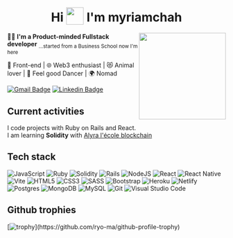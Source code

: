 <h1 align="center"> Hi <sub><img src="https://media.giphy.com/media/NQDcH2ZZaPV8QBDYK3/giphy.gif" width="40"></sub> I'm myriamchah </h1>

<img align="right" src="https://media.giphy.com/media/v1.Y2lkPTc5MGI3NjExajlzaG1xcDhycWVpeXphaW1meHcwaW9haDA1aTJ3eTE0NDF2bTZhbiZlcD12MV9pbnRlcm5hbF9naWZfYnlfaWQmY3Q9Zw/A1oBMukTqFfkoY1HiH/giphy.gif" width="200">

:woman_technologist: **I'm a Product-minded Fullstack developer** <sub>...started from a Business School now I'm here</sub>

:purple_heart: Front-end | :globe_with_meridians: Web3 enthusiast | :heart_eyes_cat: Animal lover | :dancer: Feel good Dancer | :earth_africa: Nomad

[![Gmail Badge](https://img.shields.io/badge/-myriam.chah-purple?style=plastic&logo=Gmail&logoColor=white&link=mailto:myriam.chah@gmail.com)](mailto:myriam.chah@gmail.com) [![Linkedin Badge](https://img.shields.io/badge/-myriam_chah-blue?style=plastic&logo=Linkedin&logoColor=white&link=https://www.linkedin.com/in/myriam-chahlafi-81389047/)](https://www.linkedin.com/in/myriam-chahlafi-81389047/)

## Current activities

I code projects with Ruby on Rails and React.  
I am learning **Solidity** with [Alyra l'école blockchain](https://www.alyra.fr/)

## Tech stack

![JavaScript](https://img.shields.io/badge/javascript-%23323330.svg?style=flat&logo=javascript&logoColor=%23F7DF1E) ![Ruby](https://img.shields.io/badge/ruby-%23CC342D.svg?style=flat&logo=ruby&logoColor=white) ![Solidity](https://img.shields.io/badge/solidity-66AFFF?style=flat&logo=solidity&logoColor=white) ![Rails](https://img.shields.io/badge/rails-%23CC0000.svg?style=flat&logo=ruby-on-rails&logoColor=white) ![NodeJS](https://img.shields.io/badge/node.js-6DA55F?style=flat&logo=node.js&logoColor=white) ![React](https://img.shields.io/badge/react-%2320232a.svg?style=flat&logo=react&logoColor=%2361DAFB) ![React Native](https://img.shields.io/badge/react_native-%2320232a.svg?style=flat&logo=react&logoColor=%2361DAFB) ![Vite](https://img.shields.io/badge/vite-%23646CFF.svg?style=flat&logo=vite&logoColor=white) ![HTML5](https://img.shields.io/badge/html5-%23E34F26.svg?style=flat&logo=html5&logoColor=white) ![CSS3](https://img.shields.io/badge/css3-%231572B6.svg?style=flat&logo=css3&logoColor=white) ![SASS](https://img.shields.io/badge/SASS-hotpink.svg?style=flat&logo=SASS&logoColor=white) ![Bootstrap](https://img.shields.io/badge/bootstrap-%238511FA.svg?style=flat&logo=bootstrap&logoColor=white) ![Heroku](https://img.shields.io/badge/heroku-%23430098.svg?style=flat&logo=heroku&logoColor=white) ![Netlify](https://img.shields.io/badge/netlify-%23000000.svg?style=flat&logo=netlify&logoColor=#00C7B7) ![Postgres](https://img.shields.io/badge/postgres-%23316192.svg?style=flat&logo=postgresql&logoColor=white) ![MongoDB](https://img.shields.io/badge/MongoDB-%234ea94b.svg?style=flat&logo=mongodb&logoColor=white) ![MySQL](https://img.shields.io/badge/mysql-%2300f.svg?style=flat&logo=mysql&logoColor=white) ![Git](https://img.shields.io/badge/git-%23F05033.svg?style=flat&logo=git&logoColor=white) ![Visual Studio Code](https://img.shields.io/badge/Visual%20Studio%20Code-0078d7.svg?style=flat&logo=visual-studio-code&logoColor=white)

## Github trophies

[![trophy](https://github-profile-trophy.vercel.app/?username=myriamchah&theme=juicyfresh&margin-w=15&margin-h=15&no-bg=true&no-frame=true&rank=-?)](https://github.com/ryo-ma/github-profile-trophy)
